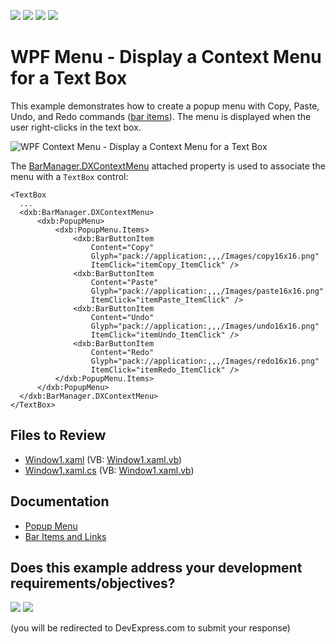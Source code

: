 <!-- default badges list -->
![](https://img.shields.io/endpoint?url=https://codecentral.devexpress.com/api/v1/VersionRange/128640704/22.2.2%2B)
[![](https://img.shields.io/badge/Open_in_DevExpress_Support_Center-FF7200?style=flat-square&logo=DevExpress&logoColor=white)](https://supportcenter.devexpress.com/ticket/details/E1675)
[![](https://img.shields.io/badge/📖_How_to_use_DevExpress_Examples-e9f6fc?style=flat-square)](https://docs.devexpress.com/GeneralInformation/403183)
[![](https://img.shields.io/badge/💬_Leave_Feedback-feecdd?style=flat-square)](#does-this-example-address-your-development-requirementsobjectives)
<!-- default badges end -->

# WPF Menu - Display a Context Menu for a Text Box

This example demonstrates how to create a popup menu with Copy, Paste, Undo, and Redo commands ([bar items](https://docs.devexpress.com/WPF/6553/controls-and-libraries/ribbon-bars-and-menu/bars/populating-bars/items-and-links)). The menu is displayed when the user right-clicks in the text box.

![WPF Context Menu - Display a Context Menu for a Text Box](https://raw.githubusercontent.com/DevExpress-Examples/how-to-create-a-context-menu-with-devexpress-bar-items-e1675/22.2.2%2B/i/wpf-context-menu-devexpress.png)

The [BarManager.DXContextMenu](https://docs.devexpress.com/WPF/DevExpress.Xpf.Bars.BarManager.DXContextMenu) attached property is used to associate the menu with a `TextBox` control:

```xaml
<TextBox
  ...
  <dxb:BarManager.DXContextMenu>
      <dxb:PopupMenu>
          <dxb:PopupMenu.Items>
              <dxb:BarButtonItem
                  Content="Copy"
                  Glyph="pack://application:,,,/Images/copy16x16.png"
                  ItemClick="itemCopy_ItemClick" />
              <dxb:BarButtonItem
                  Content="Paste"
                  Glyph="pack://application:,,,/Images/paste16x16.png"
                  ItemClick="itemPaste_ItemClick" />
              <dxb:BarButtonItem
                  Content="Undo"
                  Glyph="pack://application:,,,/Images/undo16x16.png"
                  ItemClick="itemUndo_ItemClick" />
              <dxb:BarButtonItem
                  Content="Redo"
                  Glyph="pack://application:,,,/Images/redo16x16.png"
                  ItemClick="itemRedo_ItemClick" />
          </dxb:PopupMenu.Items>
      </dxb:PopupMenu>
  </dxb:BarManager.DXContextMenu>
</TextBox>
```

## Files to Review

* [Window1.xaml](./CS/DXContextMenu_Ex/Window1.xaml) (VB: [Window1.xaml.vb](./VB/DXContextMenu_Ex/Window1.xaml.vb))
* [Window1.xaml.cs](./CS/DXContextMenu_Ex/Window1.xaml.cs) (VB: [Window1.xaml.vb](./VB/DXContextMenu_Ex/Window1.xaml.vb))

## Documentation

* [Popup Menu](https://docs.devexpress.com/WPF/DevExpress.Xpf.Bars.PopupMenu)
* [Bar Items and Links](https://docs.devexpress.com/WPF/6553/controls-and-libraries/ribbon-bars-and-menu/bars/populating-bars/items-and-links)
<!-- feedback -->
## Does this example address your development requirements/objectives?

[<img src="https://www.devexpress.com/support/examples/i/yes-button.svg"/>](https://www.devexpress.com/support/examples/survey.xml?utm_source=github&utm_campaign=wpf-context-menu-create&~~~was_helpful=yes) [<img src="https://www.devexpress.com/support/examples/i/no-button.svg"/>](https://www.devexpress.com/support/examples/survey.xml?utm_source=github&utm_campaign=wpf-context-menu-create&~~~was_helpful=no)

(you will be redirected to DevExpress.com to submit your response)
<!-- feedback end -->
